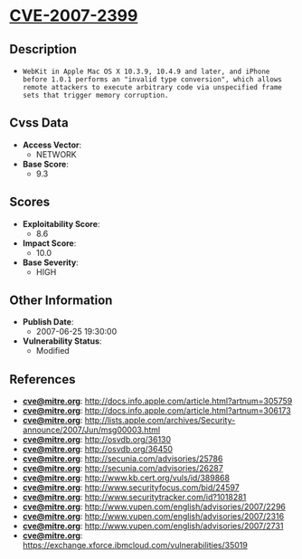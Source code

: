 
# [CVE-2007-2399](https://cve.mitre.org/cgi-bin/cvename.cgi?name=CVE-2007-2399)

## Description

- `WebKit in Apple Mac OS X 10.3.9, 10.4.9 and later, and iPhone before 1.0.1 performs an "invalid type conversion", which allows remote attackers to execute arbitrary code via unspecified frame sets that trigger memory corruption.`

## Cvss Data

- **Access Vector**:
  - NETWORK
- **Base Score**:
  - 9.3

## Scores

- **Exploitability Score**:
  - 8.6
- **Impact Score**:
  - 10.0
- **Base Severity**:
  - HIGH

## Other Information

- **Publish Date**:
  - 2007-06-25 19:30:00
- **Vulnerability Status**:
  - Modified

## References

- **cve@mitre.org**: http://docs.info.apple.com/article.html?artnum=305759
- **cve@mitre.org**: http://docs.info.apple.com/article.html?artnum=306173
- **cve@mitre.org**: http://lists.apple.com/archives/Security-announce/2007/Jun/msg00003.html
- **cve@mitre.org**: http://osvdb.org/36130
- **cve@mitre.org**: http://osvdb.org/36450
- **cve@mitre.org**: http://secunia.com/advisories/25786
- **cve@mitre.org**: http://secunia.com/advisories/26287
- **cve@mitre.org**: http://www.kb.cert.org/vuls/id/389868
- **cve@mitre.org**: http://www.securityfocus.com/bid/24597
- **cve@mitre.org**: http://www.securitytracker.com/id?1018281
- **cve@mitre.org**: http://www.vupen.com/english/advisories/2007/2296
- **cve@mitre.org**: http://www.vupen.com/english/advisories/2007/2316
- **cve@mitre.org**: http://www.vupen.com/english/advisories/2007/2731
- **cve@mitre.org**: https://exchange.xforce.ibmcloud.com/vulnerabilities/35019

